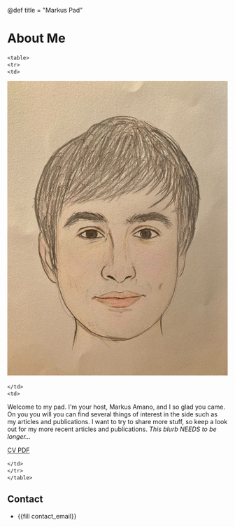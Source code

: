 @def title = "Markus Pad"

# About Me



~~~
<table>
<tr>
<td>
~~~
![A picture of Markus Amano.](/assets/me.jpg)
~~~
</td>
<td>
~~~

Welcome to my pad.
I'm your host, Markus Amano, and I so glad you came.
On you you will you can find several things of interest in the side such as my articles and publications.
I want to try to share more stuff, so keep a look out for my more recent articles and publications. 
*This blurb NEEDS to be longer...*

[CV PDF](/assets/build/cv.pdf)

~~~
</td>
</tr>
</table>
~~~

## Contact
- {{fill contact_email}}
